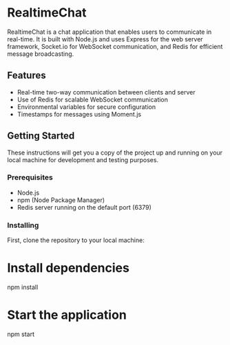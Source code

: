 # RealtimeChat

RealtimeChat is a chat application that enables users to communicate in real-time. It is built with Node.js and uses Express for the web server framework, Socket.io for WebSocket communication, and Redis for efficient message broadcasting.

## Features

- Real-time two-way communication between clients and server
- Use of Redis for scalable WebSocket communication
- Environmental variables for secure configuration
- Timestamps for messages using Moment.js

## Getting Started

These instructions will get you a copy of the project up and running on your local machine for development and testing purposes.

### Prerequisites

- Node.js
- npm (Node Package Manager)
- Redis server running on the default port (6379)

### Installing

First, clone the repository to your local machine:

# Install dependencies
npm install

# Start the application
npm start
